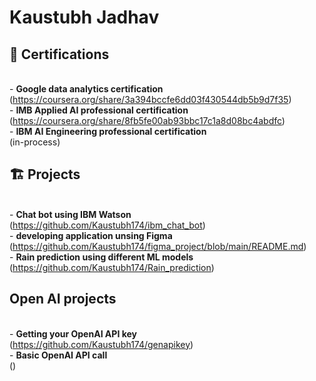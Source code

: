 # Kaustubh Jadhav #

## 🏅 Certifications  ##
  <br>- __Google data analytics certification__ 
  <br>(https://coursera.org/share/3a394bccfe6dd03f430544db5b9d7f35) 
  <br>- __IMB Applied AI professional certification__
  <br>(https://coursera.org/share/8fb5fe00ab93bbc17c1a8d08bc4abdfc)
  <br>- __IBM AI Engineering professional certification__
  <br>(in-process)
<br>
## 🏗 Projects ##

<br>- __Chat bot using IBM Watson__ 
<br>(https://github.com/Kaustubh174/ibm_chat_bot)
<br>- __developing application unsing Figma__ 
<br>(https://github.com/Kaustubh174/figma_project/blob/main/README.md)
<br>- __Rain prediction using different ML models__
<br>(https://github.com/Kaustubh174/Rain_prediction)

## Open AI projects ##

<br>- __Getting your OpenAI API key__
<br> (https://github.com/Kaustubh174/genapikey)
<br>- __Basic OpenAI API call__
<br>()

